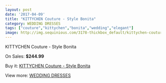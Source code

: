 ```yaml
---
layout: post
date: '2017-04-09'
title: "KITTYCHEN Couture - Style Bonita"
category: WEDDING DRESSES
tags: ["couture","kittychen","bonita","wedding","elegant"]
image: http://img.sequinious.com/3178-thickbox_default/kittychen-couture-style-bonita.jpg
---
```

KITTYCHEN Couture - Style Bonita

On Sales: **$244.99**
<a href="https://www.sequinious.com/wedding-dresses/1315-kittychen-couture-style-bonita.html"><amp-img layout="responsive" width="600" height="600" src="//img.sequinious.com/3178-thickbox_default/kittychen-couture-style-bonita.jpg" alt="KITTYCHEN Couture - Style Bonita 0" /></a>
<a href="https://www.sequinious.com/wedding-dresses/1315-kittychen-couture-style-bonita.html"><amp-img layout="responsive" width="600" height="600" src="//img.sequinious.com/3179-thickbox_default/kittychen-couture-style-bonita.jpg" alt="KITTYCHEN Couture - Style Bonita 1" /></a>

Buy it: [KITTYCHEN Couture - Style Bonita](https://www.sequinious.com/wedding-dresses/1315-kittychen-couture-style-bonita.html "KITTYCHEN Couture - Style Bonita")

View more: [WEDDING DRESSES](https://www.sequinious.com/2-wedding-dresses "WEDDING DRESSES")